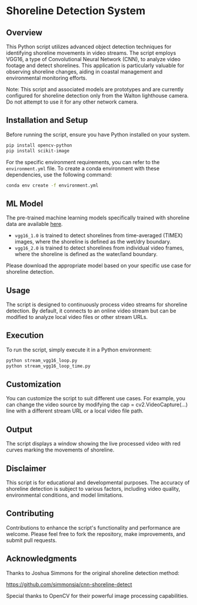 # Shoreline Detection System

## Overview
This Python script utilizes advanced object detection techniques for identifying shoreline movements in video streams. The script employs VGG16, a type of Convolutional Neural Network (CNN), to analyze video footage and detect shorelines. This application is particularly valuable for observing shoreline changes, aiding in coastal management and environmental monitoring efforts.

Note: This script and associated models are prototypes and are currently configured for shoreline detection only from the Walton lighthouse camera. Do not attempt to use it for any other network camera.

## Installation and Setup
Before running the script, ensure you have Python installed on your system. 

```bash
pip install opencv-python
pip install scikit-image
```
For the specific environment requirements, you can refer to the `environment.yml` file. To create a conda environment with these dependencies, use the following command:
```bash
conda env create -f environment.yml
```
## ML Model
The pre-trained machine learning models specifically trained with shoreline data are available [here](https://drive.google.com/drive/folders/1dFww-SBKHgCnK2Ien5nOHc4rU36jujd_?usp=sharing).
+ `vgg16_1.0` is trained to detect shorelines from time-averaged (TIMEX) images, where the shoreline is defined as the wet/dry boundary.
+ `vgg16_2.0` is trained to detect shorelines from individual video frames, where the shoreline is defined as the water/land boundary.

Please download the appropriate model based on your specific use case for shoreline detection.
## Usage
The script is designed to continuously process video streams for shoreline detection. By default, it connects to an online video stream but can be modified to analyze local video files or other stream URLs.

## Execution
To run the script, simply execute it in a Python environment:

```bash
python stream_vgg16_loop.py
python stream_vgg16_loop_time.py
```

## Customization
You can customize the script to suit different use cases. For example, you can change the video source by modifying the cap = cv2.VideoCapture(...) line with a different stream URL or a local video file path.

## Output
The script displays a window showing the live processed video with red curves marking the movements of shoreline. 

## Disclaimer
This script is for educational and developmental purposes. The accuracy of shoreline detection is subject to various factors, including video quality, environmental conditions, and model limitations.

## Contributing
Contributions to enhance the script's functionality and performance are welcome. Please feel free to fork the repository, make improvements, and submit pull requests.

## Acknowledgments
Thanks to Joshua Simmons for the original shoreline detection method: 

https://github.com/simmonsja/cnn-shoreline-detect

Special thanks to OpenCV for their powerful image processing capabilities.
